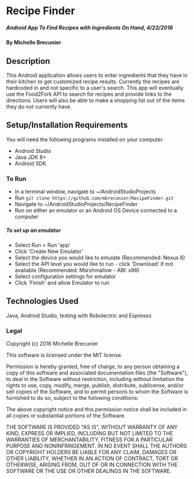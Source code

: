 # Recipe Finder

##### Android App To Find Recipes with Ingredients On Hand, 4/22/2016

#### By Michelle Brecunier

## Description

This Android application allows users to enter ingredients that they have in their kitchen to get customized recipe results. Currently the recipes are hardcoded in and not specific to a user's search. This app will eventually use the Food2Fork API to search for recipes and provide links to the directions. Users will also be able to make a shopping list out of the items they do not currently have.

## Setup/Installation Requirements
You will need the following programs installed on your computer.
* Android Studio
* Java JDK 8+
* Android SDK

### To Run
* In a terminal window, navigate to ~/AndroidStudioProjects
* Run `git clone https://github.com/mbrecunier/RecipeFinder.git`
* Navigate to ~/AndroidStudioProjects/RecipeFinder
* Run on either an emulator or an Android OS Device connected to a computer

##### To set up an emulator
* Select Run > Run 'app'
* Click 'Create New Emulator'
* Select the device you would like to emulate (Recommended: Nexus 6)
* Select the API level you would like to run - click 'Download' if not available (Recommended: Marshmallow - ABI: x86)
* Select configuration settings for emulator
* Click 'Finish' and allow Emulator to run

## Technologies Used

Java, Android Studio, testing with Robolectric and Espresso

### Legal

Copyright (c) 2016 Michelle Brecunier

This software is licensed under the MIT license.

Permission is hereby granted, free of charge, to any person obtaining a copy
of this software and associated documentation files (the "Software"), to deal
in the Software without restriction, including without limitation the rights
to use, copy, modify, merge, publish, distribute, sublicense, and/or sell
copies of the Software, and to permit persons to whom the Software is
furnished to do so, subject to the following conditions:

The above copyright notice and this permission notice shall be included in
all copies or substantial portions of the Software.

THE SOFTWARE IS PROVIDED "AS IS", WITHOUT WARRANTY OF ANY KIND, EXPRESS OR
IMPLIED, INCLUDING BUT NOT LIMITED TO THE WARRANTIES OF MERCHANTABILITY,
FITNESS FOR A PARTICULAR PURPOSE AND NONINFRINGEMENT. IN NO EVENT SHALL THE
AUTHORS OR COPYRIGHT HOLDERS BE LIABLE FOR ANY CLAIM, DAMAGES OR OTHER
LIABILITY, WHETHER IN AN ACTION OF CONTRACT, TORT OR OTHERWISE, ARISING FROM,
OUT OF OR IN CONNECTION WITH THE SOFTWARE OR THE USE OR OTHER DEALINGS IN
THE SOFTWARE.
